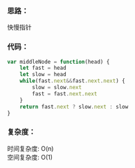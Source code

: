 ### 思路： 
快慢指针

### 代码：
```js
var middleNode = function(head) {
    let fast = head
    let slow = head
    while(fast.next&&fast.next.next) {
        slow = slow.next
        fast = fast.next.next
    }
    return fast.next ? slow.next : slow
}
```
### 复杂度：
时间复杂度: O(n)   
空间复杂度: O(1)
